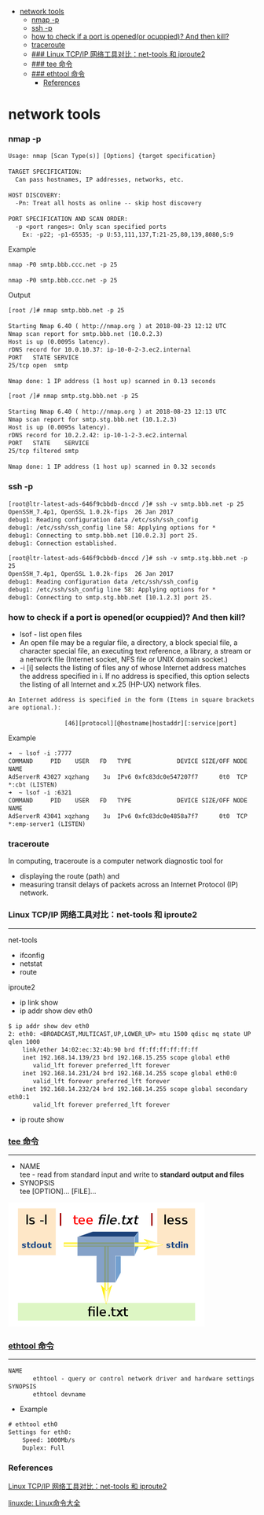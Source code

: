 <!-- MarkdownTOC -->

- [network tools](#network-tools)
    - [nmap -p](#nmap--p)
    - [ssh -p](#ssh--p)
    - [how to check if a port is opened\(or ocuppied\)? And then kill?](#how-to-check-if-a-port-is-openedor-ocuppied-and-then-kill)
    - [traceroute](#traceroute)
  - [### Linux TCP/IP 网络工具对比：net-tools 和 iproute2](#-linux-tcpip-%E7%BD%91%E7%BB%9C%E5%B7%A5%E5%85%B7%E5%AF%B9%E6%AF%94%EF%BC%9Anet-tools-%E5%92%8C-iproute2)
  - [### tee 命令](#-tee-%E5%91%BD%E4%BB%A4)
  - [### ethtool 命令](#-ethtool-%E5%91%BD%E4%BB%A4)
    - [References](#references)

<!-- /MarkdownTOC -->


# network tools

### nmap -p

```
Usage: nmap [Scan Type(s)] [Options] {target specification}

TARGET SPECIFICATION:
  Can pass hostnames, IP addresses, networks, etc.

HOST DISCOVERY:
  -Pn: Treat all hosts as online -- skip host discovery

PORT SPECIFICATION AND SCAN ORDER:
  -p <port ranges>: Only scan specified ports
    Ex: -p22; -p1-65535; -p U:53,111,137,T:21-25,80,139,8080,S:9
```

Example

```
nmap -P0 smtp.bbb.ccc.net -p 25

nmap -P0 smtp.bbb.ccc.net -p 25
```

Output

```
[root /]# nmap smtp.bbb.net -p 25

Starting Nmap 6.40 ( http://nmap.org ) at 2018-08-23 12:12 UTC
Nmap scan report for smtp.bbb.net (10.0.2.3)
Host is up (0.0095s latency).
rDNS record for 10.0.10.37: ip-10-0-2-3.ec2.internal
PORT   STATE SERVICE
25/tcp open  smtp

Nmap done: 1 IP address (1 host up) scanned in 0.13 seconds

```

```
[root /]# nmap smtp.stg.bbb.net -p 25

Starting Nmap 6.40 ( http://nmap.org ) at 2018-08-23 12:13 UTC
Nmap scan report for smtp.stg.bbb.net (10.1.2.3)
Host is up (0.0095s latency).
rDNS record for 10.2.2.42: ip-10-1-2-3.ec2.internal
PORT   STATE    SERVICE
25/tcp filtered smtp

Nmap done: 1 IP address (1 host up) scanned in 0.32 seconds
```

### ssh -p
```
[root@ltr-latest-ads-646f9cbbdb-dnccd /]# ssh -v smtp.bbb.net -p 25
OpenSSH_7.4p1, OpenSSL 1.0.2k-fips  26 Jan 2017
debug1: Reading configuration data /etc/ssh/ssh_config
debug1: /etc/ssh/ssh_config line 58: Applying options for *
debug1: Connecting to smtp.bbb.net [10.0.2.3] port 25.
debug1: Connection established.
```

```
[root@ltr-latest-ads-646f9cbbdb-dnccd /]# ssh -v smtp.stg.bbb.net -p 25
OpenSSH_7.4p1, OpenSSL 1.0.2k-fips  26 Jan 2017
debug1: Reading configuration data /etc/ssh/ssh_config
debug1: /etc/ssh/ssh_config line 58: Applying options for *
debug1: Connecting to smtp.stg.bbb.net [10.1.2.3] port 25.

```


### how to check if a port is opened(or ocuppied)? And then kill?
* lsof - list open files
* An open file may be a regular file, a directory, a block special file, a character special file, an executing text reference, a library, a stream or  a  network  file (Internet socket, NFS file or UNIX domain socket.)
* -i [i]   selects the listing of files any of whose Internet address matches the address specified in i.  If no address is specified, this option selects  the  listing of all Internet and x.25 (HP-UX) network files.
```
An Internet address is specified in the form (Items in square brackets are optional.):

                [46][protocol][@hostname|hostaddr][:service|port]
```
Example
```
➜  ~ lsof -i :7777
COMMAND     PID    USER   FD   TYPE             DEVICE SIZE/OFF NODE NAME
AdServerR 43027 xqzhang    3u  IPv6 0xfc83dc0e547207f7      0t0  TCP *:cbt (LISTEN)
➜  ~ lsof -i :6321
COMMAND     PID    USER   FD   TYPE             DEVICE SIZE/OFF NODE NAME
AdServerR 43041 xqzhang    3u  IPv6 0xfc83dc0e4858a7f7      0t0  TCP *:emp-server1 (LISTEN)
```

### traceroute
In computing, traceroute is a computer network diagnostic tool for 
* displaying the route (path) and
* measuring transit delays of packets across an Internet Protocol (IP) network.


### Linux TCP/IP 网络工具对比：net-tools 和 iproute2
---
net-tools
* ifconfig
* netstat
* route

iproute2
* ip link show
* ip addr show dev eth0
```
$ ip addr show dev eth0
2: eth0: <BROADCAST,MULTICAST,UP,LOWER_UP> mtu 1500 qdisc mq state UP qlen 1000
    link/ether 14:02:ec:32:4b:90 brd ff:ff:ff:ff:ff:ff
    inet 192.168.14.139/23 brd 192.168.15.255 scope global eth0
       valid_lft forever preferred_lft forever
    inet 192.168.14.231/24 brd 192.168.14.255 scope global eth0:0
       valid_lft forever preferred_lft forever
    inet 192.168.14.232/24 brd 192.168.14.255 scope global secondary eth0:1
       valid_lft forever preferred_lft forever
```
* ip route show

### [tee 命令](http://man.linuxde.net/tee)
---
* NAME<br/>
       tee - read from standard input and write to __standard output and files__
* SYNOPSIS<br/>
       tee [OPTION]... [FILE]...

![linux_tee](../images/2018/linux_tee.png)<br/>

### [ethtool 命令](http://man.linuxde.net/ethtool)
---
```
NAME
       ethtool - query or control network driver and hardware settings
SYNOPSIS
       ethtool devname
```
* Example
```
# ethtool eth0
Settings for eth0:
	Speed: 1000Mb/s
	Duplex: Full
```

### References
[Linux TCP/IP 网络工具对比：net-tools 和 iproute2](http://blog.jobbole.com/97270/)<br/>

[linuxde: Linux命令大全](http://man.linuxde.net)<br/>

[]()<br/>
[]()<br/>
[]()<br/>
[]()<br/>
[]()<br/>
